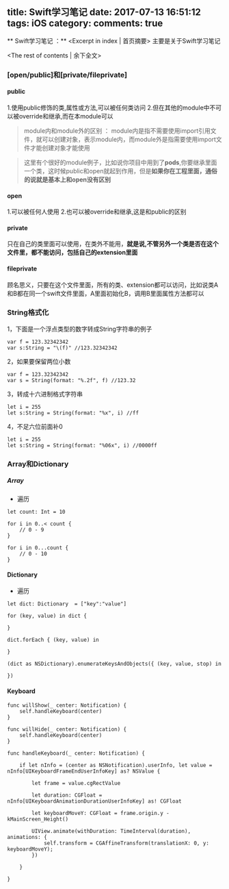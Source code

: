 title: Swift学习笔记
date: 2017-07-13 16:51:12
tags: iOS
category:
comments: true
---

** Swift学习笔记 ：** <Excerpt in index | 首页摘要\>
主要是关于Swift学习笔记
<!-- more -->
<The rest of contents | 余下全文\>

### [open/public]和[private/fileprivate]

#### public

1.使用public修饰的类,属性或方法,可以被任何类访问
2.但在其他的module中不可以被override和继承,而在本module可以

>module内和module外的区别 ： module内是指不需要使用import引用文件，就可以创建对象，表示module内，而module外是指需要使用import文件才能创建对象才能使用

> 这里有个很好的module例子，比如说你项目中用到了**pods**,你要继承里面一个类，这时候public和open就起到作用，但是**如果你在工程里面，通俗的说就是基本上和open没有区别**

#### open
1.可以被任何人使用
2.也可以被override和继承,这是和public的区别

#### private
只在自己的类里面可以使用，在类外不能用，**就是说,不管另外一个类是否在这个文件里，都不能访问，包括自己的extension里面**

#### fileprivate
顾名思义，只要在这个文件里面，所有的类、extension都可以访问，比如说类A和B都在同一个swift文件里面，A里面初始化B，调用B里面属性方法都可以

### String格式化
1，下面是一个浮点类型的数字转成String字符串的例子

```
var f = 123.32342342
var s:String = "\(f)" //123.32342342
```


2，如果要保留两位小数
```
var f = 123.32342342
var s = String(format: "%.2f", f) //123.32
```
3，转成十六进制格式字符串
```
let i = 255
let s:String = String(format: "%x", i) //ff
```
4，不足六位前面补0
```
let i = 255
let s:String = String(format: "%06x", i) //0000ff
```

### Array和Dictionary
##### Array
* 遍历

```
let count: Int = 10

for i in 0..< count {
    // 0 - 9
}

for i in 0...count {
    // 0 - 10
}

```

#### Dictionary
* 遍历

```
let dict: Dictionary  = ["key":"value"]

for (key, value) in dict {

}

dict.forEach { (key, value) in

}

(dict as NSDictionary).enumerateKeysAndObjects({ (key, value, stop) in

})

```

#### Keyboard
```
func willShow(_ center: Notification) {
    self.handleKeyboard(center)
}

func willHide(_ center: Notification) {
    self.handleKeyboard(center)
}

func handleKeyboard(_ center: Notification) {

    if let nInfo = (center as NSNotification).userInfo, let value = nInfo[UIKeyboardFrameEndUserInfoKey] as? NSValue {

        let frame = value.cgRectValue

        let duration: CGFloat = nInfo[UIKeyboardAnimationDurationUserInfoKey] as! CGFloat

        let keyboardMoveY: CGFloat = frame.origin.y - kMainScreen_Height()

        UIView.animate(withDuration: TimeInterval(duration), animations: {
            self.transform = CGAffineTransform(translationX: 0, y: keyboardMoveY);
        })

    }

}
```
